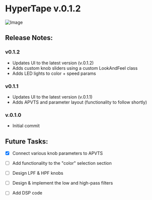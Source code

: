 # HyperTape v.0.1.2

![Image](https://github.com/user-attachments/assets/019d981b-a4a9-49dd-9554-edec5160fe96)

## Release Notes:

### v0.1.2

- Updates UI to the latest version (v.0.1.2)
- Adds custom knob sliders using a custom LookAndFeel class
- Adds LED lights to color + speed params

### v0.1.1

- Updates UI to the latest version (v.0.1.1)
- Adds APVTS and parameter layout (functionality to follow shortly)

### v.0.1.0

- Initial commit

## Future Tasks:

- [x] Connect various knob parameters to APVTS
- [ ] Add functionality to the "color" selection section
- [ ] Design LPF & HPF knobs
- [ ] Design & implement the low and high-pass filters
- [ ] Add DSP code

